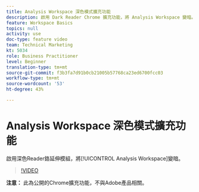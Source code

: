 ```yaml
---
title: Analysis Workspace 深色模式擴充功能
description: 啟用 Dark Reader Chrome 擴充功能，將 Analysis Workspace 變暗。
feature: Workspace Basics
topics: null
activity: use
doc-type: feature video
team: Technical Marketing
kt: 5034
role: Business Practitioner
level: Beginner
translation-type: tm+mt
source-git-commit: f3b3fa7d91b0cb21005b57768ca23ed6700fcc03
workflow-type: tm+mt
source-wordcount: '53'
ht-degree: 43%

---
```



# Analysis Workspace 深色模式擴充功能

啟用深色Reader鉻延伸模組，將[!UICONTROL Analysis Workspace]變暗。

>[!VIDEO](https://video.tv.adobe.com/v/33774/?quality=12)

**注意：** 此為公開的Chrome擴充功能，不與Adobe產品相關。
